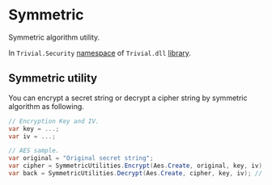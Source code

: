 # Symmetric

Symmetric algorithm utility.

In `Trivial.Security` [namespace](./README) of `Trivial.dll` [library](../README).

## Symmetric utility

You can encrypt a secret string or decrypt a cipher string by symmetric algorithm as following.

```csharp
// Encryption Key and IV.
var key = ...;
var iv = ...;

// AES sample.
var original = "Original secret string";
var cipher = SymmetricUtilities.Encrypt(Aes.Create, original, key, iv);
var back = SymmetricUtilities.Decrypt(Aes.Create, cipher, key, iv); // back == original
```
